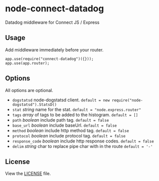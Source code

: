 # node-connect-datadog

Datadog middleware for Connect JS / Express


## Usage

Add middleware immediately before your router.

	app.use(require("connect-datadog")({}));
	app.use(app.router);

## Options

All options are optional.

* `dogstatsd` node-dogstatsd client. `default = new require("node-dogstatsd").StatsD()`
* `stat` *string* name for the stat. `default = "node.express.router"`
* `tags` *array* of tags to be added to the histogram. `default = []`
* `path` *boolean* include path tag. `default = false`
* `base_url` *boolean* include baseUrl. `default = false`
* `method` *boolean* include http method tag. `default = false`
* `protocol` *boolean* include protocol tag. `default = false`
* `response_code` *boolean* include http response codes. `default = false`
* `delim` *string* char to replace pipe char with in the route `default = '-'`

## License

View the [LICENSE](https://github.com/AppPress/node-connect-datadog/blob/master/LICENSE) file.

